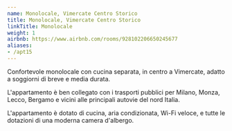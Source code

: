 ```yaml
---
name: Monolocale, Vimercate Centro Storico
title: Monolocale, Vimercate Centro Storico
linkTitle: Monolocale
weight: 1
airbnb: https://www.airbnb.com/rooms/928102206650245677
aliases:
- /apt15
---
```


Confortevole monolocale con cucina separata, in centro a Vimercate, adatto a
soggiorni di breve e media durata.

L'appartamento è ben collegato con i trasporti pubblici per Milano, Monza,
Lecco, Bergamo e vicini alle principali autovie del nord Italia.

L'appartamento è dotato di cucina, aria condizionata, Wi-Fi veloce, e tutte le
dotazioni di una moderna camera d'albergo.
